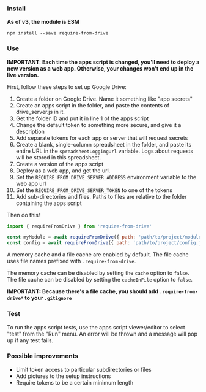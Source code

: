 ### Install

**As of v3, the module is ESM**

```
npm install --save require-from-drive
```

### Use

**IMPORTANT: Each time the apps script is changed, you'll need to deploy a new version as a web app. Otherwise, your changes won't end up in the live version.**

First, follow these steps to set up Google Drive:

1. Create a folder on Google Drive. Name it something like "app secrets"
2. Create an apps script in the folder, and paste the contents of drive_server.js in it.
3. Get the folder ID and put it in line 1 of the apps script
4. Change the default token to something more secure, and give it a description
5. Add separate tokens for each app or server that will request secrets
6. Create a blank, single-column spreadsheet in the folder, and paste its entire URL in the `spreadsheetLoggingUrl` variable. Logs about requests will be stored in this spreadsheet.
7. Create a version of the apps script
8. Deploy as a web app, and get the url.
9. Set the `REQUIRE_FROM_DRIVE_SERVER_ADDRESS` environment variable to the web app url
10. Set the `REQUIRE_FROM_DRIVE_SERVER_TOKEN` to one of the tokens
11. Add sub-directories and files. Paths to files are relative to the folder containing the apps script

Then do this!

```js
import { requireFromDrive } from 'require-from-drive'

const myModule = await requireFromDrive({ path: 'path/to/project/module.js' })
const config = await requireFromDrive({ path: 'path/to/project/config.json' })
```

A memory cache and a file cache are enabled by default. The file cache uses file names prefixed with `.require-from-drive`.

The memory cache can be disabled by setting the `cache` option to `false`. The file cache can be disabled by setting the `cacheInFile` option to `false`.

**IMPORTANT: Because there's a file cache, you should add `.require-from-drive*` to your `.gitignore`**

### Test

To run the apps script tests, use the apps script viewer/editor to select "test" from the "Run" menu. An error will be thrown and a message will pop up if any test fails.

### Possible improvements

- Limit token access to particular subdirectories or files
- Add pictures to the setup instructions
- Require tokens to be a certain minimum length
